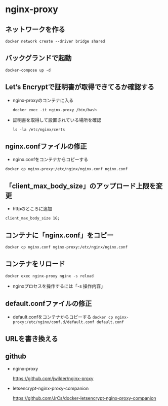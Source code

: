 # nginx-proxy

## ネットワークを作る

`docker network create --driver bridge shared`

## バックグランドで起動

`docker-compose up -d`

## Let’s Encryptで証明書が取得できてるか確認する

* nginx-proxyのコンテナに入る

  `docker exec -it nginx-proxy /bin/bash`

* 証明書を取得して設置されている場所を確認

  `ls -la /etc/nginx/certs`

## nginx.confファイルの修正

* nginx.confをコンテナからコピーする

`docker cp nginx-proxy:/etc/nginx/nginx.conf nginx.conf`

## 「client_max_body_size」のアップロード上限を変更

* httpのところに追加

```
client_max_body_size 1G;
```

## コンテナに「nginx.conf」をコピー
`docker cp nginx.conf nginx-proxy:/etc/nginx/nginx.conf`


## コンテナをリロード

`docker exec nginx-proxy nginx -s reload`

* nginxプロセスを操作するには「-s 操作内容」


## default.confファイルの修正

* default.confをコンテナからコピーする
`docker cp nginx-proxy:/etc/nginx/conf.d/default.conf default.conf`

## URLを書き換える



## github

* nginx-proxy

  https://github.com/jwilder/nginx-proxy

* letsencrypt-nginx-proxy-companion

  https://github.com/JrCs/docker-letsencrypt-nginx-proxy-companion